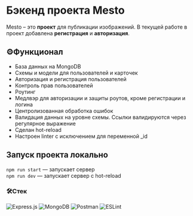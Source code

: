 # Бэкенд проекта Mesto

Mesto – это **проект** для публикации изображений.
В текущей работе в проект добавлена **регистрация** и **авторизация**.

## ⚙️Функционал
* База данных на MongoDB
* Схемы и модели для пользователей и карточек
* Авторизация и регистрация пользователей
* Контроль прав пользователей
* Роутинг
* Медлвэр для авторизации и защиты роутов, кроме регистрации и логина
* Центролизованная обработка ошибок
* Валидация данных на уровне схемы. Ссылки валидируются через регулярное выражение
* Сделан hot-reload
* Настроен linter с исключением для переменной _id

## Запуск проекта локально

`npm run start` — запускает сервер   
`npm run dev` — запускает сервер с hot-reload

### 🛠Стек
<div>
  <img src="https://img.shields.io/badge/Express.js-black?style=flat-square&logo=Express&logoColor=white" alt="Express.js" style="display:inline;"/>
  <img src="https://img.shields.io/badge/MongoDB-47A248?style=flat-square&logo=MongoDB&logoColor=white" alt="MongoDB" style="display:inline;"/>
  <img src="https://img.shields.io/badge/Postman-FF6C37?style=flat-square&logo=Postman&logoColor=white" alt="Postman" style="display:inline;"/>
  <img src="https://img.shields.io/badge/ESLint-4B32C3?style=flat-square&logo=ESLint&logoColor=white" alt="ESLint" style="display:inline;"/>
</div>
